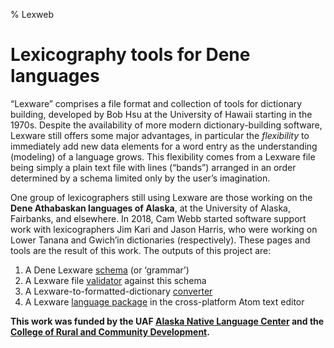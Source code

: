 % Lexweb

# Lexicography tools for Dene languages

“Lexware” comprises a file format and collection of tools for
dictionary building, developed by Bob Hsu at the University of Hawaii
starting in the 1970s.  Despite the availability of more modern
dictionary-building software, Lexware still offers some major
advantages, in particular the _flexibility_ to immediately add new
data elements for a word entry as the understanding (modeling) of a
language grows. This flexibility comes from a Lexware file being
simply a plain text file with lines (“bands”) arranged in an order
determined by a schema limited only by the user’s imagination.

One group of lexicographers still using Lexware are those working on
the **Dene Athabaskan languages of Alaska**, at the University of Alaska,
Fairbanks, and elsewhere. In 2018, Cam Webb started software support
work with lexicographers Jim Kari and Jason Harris, who were working
on Lower Tanana and Gwich’in dictionaries (respectively). These pages and tools are the result of
this work. The outputs of this project are:

 1. A Dene Lexware [schema](grammar.html) (or ‘grammar’)
 2. A Lexware file [validator](tools.html) against this schema
 3. A Lexware-to-formatted-dictionary [converter](tools.html)
 4. A Lexware [language package](https://github.com/alaskanlc/language-lexware)
    in the cross-platform Atom text editor

**This work was funded by the UAF
[Alaska Native Language Center](https://www.uaf.edu/anlc/) and the
[College of Rural and Community Development](https://www.uaf.edu/rural/).**
